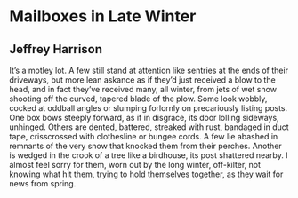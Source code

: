 # Mailboxes in Late Winter
## Jeffrey Harrison
It’s a motley lot. A few still stand
at attention like sentries at the ends
of their driveways, but more lean
askance as if they’d just received a blow
to the head, and in fact they’ve received
many, all winter, from jets of wet snow
shooting off the curved, tapered blade
of the plow. Some look wobbly, cocked
at oddball angles or slumping forlornly
on precariously listing posts. One box
bows steeply forward, as if in disgrace, its door
lolling sideways, unhinged. Others are dented,
battered, streaked with rust, bandaged in duct tape,
crisscrossed with clothesline or bungee cords.
A few lie abashed in remnants of the very snow
that knocked them from their perches.
Another is wedged in the crook of a tree
like a birdhouse, its post shattered nearby.
I almost feel sorry for them, worn out
by the long winter, off-kilter, not knowing
what hit them, trying to hold themselves
together, as they wait for news from spring.